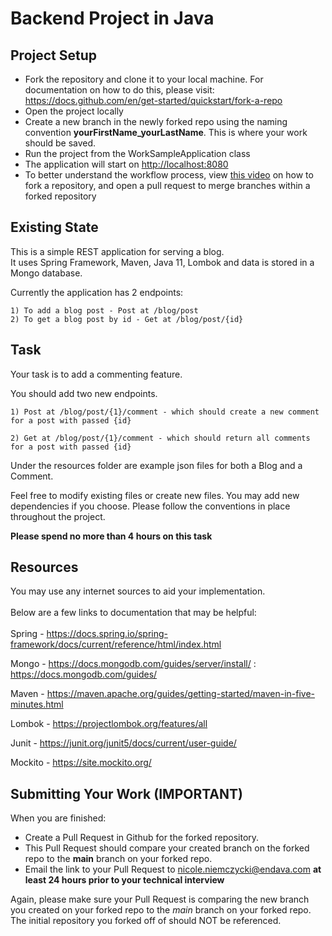 # Backend Project in Java

## Project Setup
- Fork the repository and clone it to your local machine. For documentation on how to do this, please visit: https://docs.github.com/en/get-started/quickstart/fork-a-repo
- Open the project locally
- Create a new branch in the newly forked repo using the naming convention **yourFirstName_yourLastName**. This is where your work should be saved.
- Run the project from the WorkSampleApplication class
- The application will start on [http://localhost:8080](http://localhost:8080)
- To better understand the workflow process, view [this video](https://www.youtube.com/watch?v=1jAtPrOrRPs) on how to fork a repository, and open a pull request to merge branches within a forked repository

## Existing State
This is a simple REST application for serving a blog. <br>
It uses Spring Framework, Maven, Java 11, Lombok and data is stored in a Mongo database.

Currently the application has 2 endpoints:
    
    1) To add a blog post - Post at /blog/post
    2) To get a blog post by id - Get at /blog/post/{id}
       
## Task
Your task is to add a commenting feature.

You should add two new endpoints.

    1) Post at /blog/post/{1}/comment - which should create a new comment for a post with passed {id}
    
    2) Get at /blog/post/{1}/comment - which should return all comments for a post with passed {id}

Under the resources folder are example json files for both a Blog and a Comment.

Feel free to modify existing files or create new files.  You may add new dependencies if you choose. Please follow the conventions in place throughout the project.

**Please spend no more than 4 hours on this task**

## Resources
You may use any internet sources to aid your implementation.<br><br>
Below are a few links to documentation that may be helpful:<br><br>
Spring - https://docs.spring.io/spring-framework/docs/current/reference/html/index.html

Mongo - https://docs.mongodb.com/guides/server/install/ : https://docs.mongodb.com/guides/

Maven - https://maven.apache.org/guides/getting-started/maven-in-five-minutes.html

Lombok - https://projectlombok.org/features/all

Junit - https://junit.org/junit5/docs/current/user-guide/

Mockito - https://site.mockito.org/

## Submitting Your Work (IMPORTANT)
When you are finished: 
- Create a Pull Request in Github for the forked repository. 
- This Pull Request should compare your created branch on the forked repo to the **main** branch on your forked repo. 
- Email the link to your Pull Request to nicole.niemczycki@endava.com **at least 24 hours prior to your technical interview**

Again, please make sure your Pull Request is comparing the new branch you created on your forked repo to the *main* branch on your forked repo. The initial repository you forked off of should NOT be referenced.
